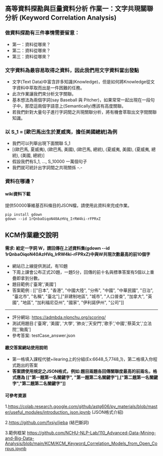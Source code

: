 ## 高等資料探勘與巨量資料分析 作業一：文字共現關聯分析 (Keyword Correlation Analysis)
### 做資料探勘有三件事情需要留意：
- 第一：資料從哪來？
- 第二：資料從哪來？
- 第三：資料從哪來？

### 文字資料為最容易取得之資料，因此我們用文字資料當出發點
- 文字(Text Data)中富含許多知識(Knowledge)，但是如何將Knowledge從文字資料中萃取而出是一件困難的任務。
- 此次作業讓我們來分析文字關聯。
- 基本想法為兩個字詞(say Baseball 與 Pitcher)，如果常常一起出現在一段句子中，那麼這兩個字語意上(Semantically)應該有高度關聯。
- 若我們針對大量句子進行字詞間之共現關聯分析，將有機會萃取出文字間關聯知識。

### 以 S_1 = [歐巴馬出生於夏威夷，擔任美國總統]為例
- 我們可以列舉出現下面關聯 S_1
- [(歐巴馬, 夏威夷), (歐巴馬, 美國), (歐巴馬, 總統), (夏威夷, 美國), (夏威夷, 總統), (美國, 總統)]
- 假設我們有S_1, ..., S_10000 一萬個句子 
- 我們就可統計出字詞間之共現關係 -.-

### 資料在哪邊？
#### wiki資料下載
提供50000筆維基百科條目的JSON檔，請使用此資料來完成作業。

```
pip install gdown
gdown --id 1rQnbaOiqoN40AzHVq_IrRW4ki-rFPRxZ
```


## KCM作業繳交說明

#### 需求: 給定一字詞 W，請回傳在上述資料集(gdown --id 1rQnbaOiqoN40AzHVq_IrRW4ki-rFPRxZ)中與W共現次數最高的前10個字
- 網站已上線提供測試，有10題
- 下周上課會公布正式20題，一題5分，回傳的前十名與標準答案有5個以上重疊即拿到分數。
- 題目範例:['臺灣','美國']
- 答案範例 : [["日本", "香港", "中國大陸", "分佈", "中國", "中華民國", "日治", "臺北市", "名稱", 
"臺北"],["非建制地區", "城市", "人口普查", "加拿大", "英國", "地區", "加利福尼亞州", "國家", "伊利諾伊州", "公司"]]

---

- 評分網站: <https://admbda.nlpnchu.org/scoring/>
- 測試用題目:['臺灣', '美國', '大學', '肺炎','天安門','歌手','中國','蔡英文','立法院','颱風']
- 參考答案: testCase_answer.json

#### 繳交答案網站使用說明
- 第一格填入課程代號+ilearing上的分組(Ex:6648_5,7748_1)，第二格填入你程式跑出的答案
- **答案請使用規定之JSON格式，例如:題目兩題各回傳關聯度最高的前兩名，格式應為 [["第一題第一名關鍵字", "第一題第二名關鍵字"],["第二題第一名關鍵字","第二題第二名關鍵字"]]**



#### 可參考資源
1.https://colab.research.google.com/github/astg606/py_materials/blob/master/useful_modules/introduction_json.ipynb (JSON格式介紹)

2.https://github.com/fxsjy/jieba (結巴斷詞)

3.範例框架 https://github.com/NCHU-NLP-Lab/110_Advanced-Data-Mining-and-Big-Data-Analysis/blob/main/KCM/KCM_Keyword_Correlation_Models_from_Open_Corpus.ipynb

